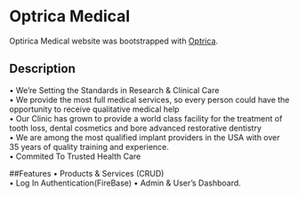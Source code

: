 # Optrica Medical

Optirica Medical website was bootstrapped with [Optrica](https://optrica-hospital.web.app/).

## Description
• We’re Setting the Standards in Research & Clinical Care
<br/>
• We provide the most full medical services, so every person could have the opportunity to receive qualitative medical help
<br/>
• Our Clinic has grown to provide a world class facility for the treatment of tooth loss, dental cosmetics and bore advanced restorative dentistry
<br/>
• We are among the most qualified implant providers in the USA with over 35 years of quality training and experience.
<br/>
• Commited To Trusted Health Care

##Features
• Products & Services (CRUD)  
• Log In Authentication(FireBase)
• Admin & User’s Dashboard.


